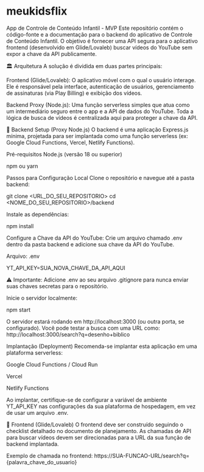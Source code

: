 # meukidsflix
App de Controle de Conteúdo Infantil - MVP
Este repositório contém o código-fonte e a documentação para o backend do aplicativo de Controle de Conteúdo Infantil. O objetivo é fornecer uma API segura para o aplicativo frontend (desenvolvido em Glide/Lovaleb) buscar vídeos do YouTube sem expor a chave da API publicamente.

🏛️ Arquitetura
A solução é dividida em duas partes principais:

Frontend (Glide/Lovaleb): O aplicativo móvel com o qual o usuário interage. Ele é responsável pela interface, autenticação de usuários, gerenciamento de assinaturas (via Play Billing) e exibição dos vídeos.

Backend Proxy (Node.js): Uma função serverless simples que atua como um intermediário seguro entre o app e a API de dados do YouTube. Toda a lógica de busca de vídeos é centralizada aqui para proteger a chave da API.

🚀 Backend Setup (Proxy Node.js)
O backend é uma aplicação Express.js mínima, projetada para ser implantada como uma função serverless (ex: Google Cloud Functions, Vercel, Netlify Functions).

Pré-requisitos
Node.js (versão 18 ou superior)

npm ou yarn

Passos para Configuração Local
Clone o repositório e navegue até a pasta backend:

git clone <URL_DO_SEU_REPOSITORIO>
cd <NOME_DO_SEU_REPOSITORIO>/backend

Instale as dependências:

npm install

Configure a Chave da API do YouTube:
Crie um arquivo chamado .env dentro da pasta backend e adicione sua chave da API do YouTube.

Arquivo: .env

YT_API_KEY=SUA_NOVA_CHAVE_DA_API_AQUI

⚠️ Importante: Adicione .env ao seu arquivo .gitignore para nunca enviar suas chaves secretas para o repositório.

Inicie o servidor localmente:

npm start

O servidor estará rodando em http://localhost:3000 (ou outra porta, se configurado). Você pode testar a busca com uma URL como: http://localhost:3000/search?q=desenho+biblico

Implantação (Deployment)
Recomenda-se implantar esta aplicação em uma plataforma serverless:

Google Cloud Functions / Cloud Run

Vercel

Netlify Functions

Ao implantar, certifique-se de configurar a variável de ambiente YT_API_KEY nas configurações da sua plataforma de hospedagem, em vez de usar um arquivo .env.

📱 Frontend (Glide/Lovaleb)
O frontend deve ser construído seguindo o checklist detalhado no documento de planejamento. As chamadas de API para buscar vídeos devem ser direcionadas para a URL da sua função de backend implantada.

Exemplo de chamada no frontend:
https://SUA-FUNCAO-URL/search?q={palavra_chave_do_usuario}
